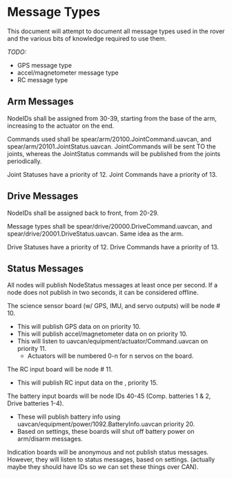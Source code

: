 # Message Types #

This document will attempt to document all message types used in the rover and the various
bits of knowledge required to use them.

_TODO:_

- GPS message type
- accel/magnetometer message type
- RC message type

## Arm Messages ##

NodeIDs shall be assigned from 30-39, starting from the base of the arm, increasing to the actuator on the end.

Commands used shall be spear/arm/20100.JointCommand.uavcan, and spear/arm/20101.JointStatus.uavcan.
JointCommands will be sent TO the joints, whereas the JointStatus commands will be published
from the joints periodically.

Joint Statuses have a priority of 12.
Joint Commands have a priority of 13.

## Drive Messages ##

NodeIDs shall be assigned back to front, from 20-29.

Message types shall be spear/drive/20000.DriveCommand.uavcan, and spear/drive/20001.DriveStatus.uavcan.
Same idea as the arm.

Drive Statuses have a priority of 12.
Drive Commands have a priority of 13.

## Status Messages ##

All nodes will publish NodeStatus messages at least once per second.
If a node does not publish in two seconds, it can be considered offline.

The science sensor board (w/ GPS, IMU, and servo outputs) will be node # 10.
- This will publish GPS data on <GPS message type> on priority 10.
- This will publish accel/magnetometer data on <insert data type> on priority 10.
- This will listen to uavcan/equipment/actuator/Command.uavcan on priority 11.
    - Actuators will be numbered 0-n for n servos on the board.

The RC input board will be node # 11. 
- This will publish RC input data on the <insert RC message type>, priority 15.

The battery input boards will be node IDs 40-45 (Comp. batteries 1 & 2, Drive batteries 1-4).
- These will publish battery info using uavcan/equipment/power/1092.BatteryInfo.uavcan
priority 20.
- Based on settings, these boards will shut off battery power on arm/disarm messages.

Indication boards will be anonymous and not publish status messages.
However, they will listen to status messages, based on settings.
(actually maybe they should have IDs so we can set these things over CAN).
